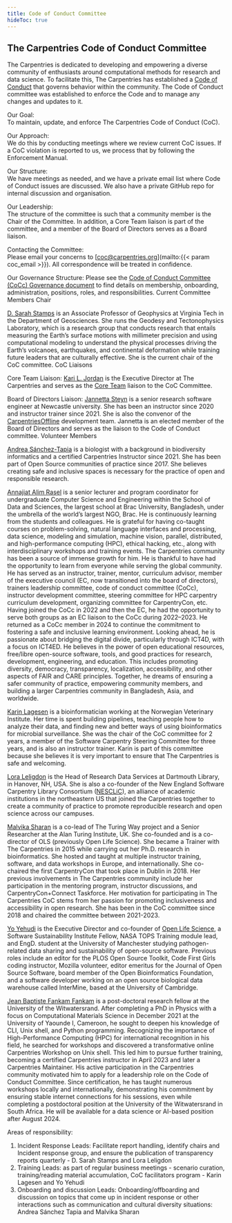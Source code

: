 ```yaml
---
title: Code of Conduct Committee
hideToc: true
---
```


## The Carpentries Code of Conduct Committee

The Carpentries is dedicated to developing and empowering a diverse community of enthusiasts around computational methods for research and data science. To facilitate this, The Carpentries has established a [Code of Conduct](https://docs.carpentries.org/topic_folders/policies/code-of-conduct.html) that governs behavior within the community. The Code of Conduct committee was established to enforce the Code and to manage any changes and updates to it.

Our Goal:  
To maintain, update, and enforce The Carpentries Code of Conduct (CoC).

Our Approach:  
We do this by conducting meetings where we review current CoC issues. If a CoC violation is reported to us, we process that by following the Enforcement Manual.

Our Structure:  
We have meetings as needed, and we have a private email list where Code of Conduct issues are discussed. We also have a private GitHub repo for internal discussion and organisation.

Our Leadership:  
The structure of the committee is such that a community member is the Chair of the Committee. In addition, a Core Team liaison is part of the committee, and a member of the Board of Directors serves as a Board liaison.

Contacting the Committee:  
Please email your concerns to [coc@carpentries.org](mailto:{{< param coc_email >}}). All correspondence will be treated in confidence.

Our Governance Structure: Please see the [Code of Conduct Committee (CoCc) Governance document](https://docs.carpentries.org/topic_folders/policies/coc-governance.html) to find details on membership, onboarding, administration, positions, roles, and responsibilities.
Current Committee Members
Chair

[D. Sarah Stamps](https://github.com/dsarahstamps) is an Associate Professor of Geophysics at Virginia Tech in the Department of Geosciences. She runs the Geodesy and Tectonophysics Laboratory, which is a research group that conducts research that entails measuring the Earth’s surface motions with millimeter precision and using computational modeling to understand the physical processes driving the Earth’s volcanoes, earthquakes, and continental deformation while training future leaders that are culturally effective. She is the current chair of the CoC committee.
CoC Liaisons

Core Team Liaison: [Kari L. Jordan](https://github.com/kariljordan) is the Executive Director at The Carpentries and serves as the [Core Team](https://carpentries.org/team/) liaison to the CoC Committee.

Board of Directors Liaison: [Jannetta Steyn](https://github.com/jsteyn) is a senior research software engineer at Newcastle university. She has been an instructor since 2020 and instructor trainer since 2021. She is also the convenor of the [CarpentriesOffline](https://carpentriesoffline.org/) development team. Jannetta is an elected member of the Board of Directors and serves as the liaison to the Code of Conduct committee.
Volunteer Members

[Andrea Sánchez-Tapia](https://github.com/AndreaSanchezTapia) is a biologist with a background in biodiversity informatics and a certified Carpentries Instructor since 2021. She has been part of Open Source communities of practice since 2017. She believes creating safe and inclusive spaces is necessary for the practice of open and responsible research.

[Annajiat Alim Rasel](https://github.com/annajiat) is a senior lecturer and program coordinator for undergraduate Computer Science and Engineering within the School of Data and Sciences, the largest school at Brac University, Bangladesh, under the umbrella of the world’s largest NGO, Brac. He is continuously learning from the students and colleagues. He is grateful for having co-taught courses on problem-solving, natural language interfaces and processing, data science, modeling and simulation, machine vision, parallel, distributed, and high-performance computing (HPC), ethical hacking, etc., along with interdisciplinary workshops and training events. The Carpentries community has been a source of immense growth for him. He is thankful to have had the opportunity to learn from everyone while serving the global community. He has served as an instructor, trainer, mentor, curriculum advisor, member of the executive council (EC, now transitioned into the board of directors), trainers leadership committee, code of conduct committee (CoCc), instructor development committee, steering committee for HPC carpentry curriculum development, organizing committee for CarpentryCon, etc. Having joined the CoCc in 2022 and then the EC, he had the opportunity to serve both groups as an EC liaison to the CoCc during 2022–2023. He returned as a CoCc member in 2024 to continue the commitment to fostering a safe and inclusive learning environment. Looking ahead, he is passionate about bridging the digital divide, particularly through ICT4D, with a focus on ICT4ED. He believes in the power of open educational resources, free/libre open-source software, tools, and good practices for research, development, engineering, and education. This includes promoting diversity, democracy, transparency, localization, accessibility, and other aspects of FAIR and CARE principles. Together, he dreams of ensuring a safer community of practice, empowering community members, and building a larger Carpentries community in Bangladesh, Asia, and worldwide.

[Karin Lagesen](https://github.com/karinlag) is a bioinformatician working at the Norwegian Veterinary Institute. Her time is spent building pipelines, teaching people how to analyze their data, and finding new and better ways of using bioinformatics for microbial surveillance. She was the chair of the CoC committee for 2 years, a member of the Software Carpentry Steering Committee for three years, and is also an instructor trainer. Karin is part of this committee because she believes it is very important to ensure that The Carpentries is safe and welcoming.

[Lora Leligdon](https://github.com/leligdon) is the Head of Research Data Services at Dartmouth Library, in Hanover, NH, USA. She is also a co-founder of the New England Software Carpentry Library Consortium ([NESCLiC](https://www.nesclic.com/)), an alliance of academic institutions in the northeastern US that joined the Carpentries together to create a community of practice to promote reproducible research and open science across our campuses.

[Malvika Sharan](https://github.com/malvikasharan) is a co-lead of The Turing Way project and a Senior Researcher at the Alan Turing Institute, UK. She co-founded and is a co-director of OLS (previously Open Life Science). She became a Trainer with The Carpentries in 2015 while carrying out her Ph.D. research in bioinformatics. She hosted and taught at multiple instructor training, software, and data workshops in Europe, and internationally. She co-chaired the first CarpentryCon that took place in Dublin in 2018. Her previous involvements in The Carpentries community include her participation in the mentoring program, instructor discussions, and CarpentryCon+Connect Taskforce. Her motivation for participating in The Carpentries CoC stems from her passion for promoting inclusiveness and accessibility in open research. She has been in the CoC committee since 2018 and chaired the committee between 2021-2023.

[Yo Yehudi](https://yo-yehudi.com/) is the Executive Director and co-founder of [Open Life Science](https://openlifesci.org/), a Software Sustainability Institute Fellow, NASA TOPS Training module lead, and EngD. student at the University of Manchester studying pathogen-related data sharing and sustainability of open-source software. Previous roles include an editor for the PLOS Open Source Toolkit, Code First Girls coding instructor, Mozilla volunteer, editor emeritus for the Journal of Open Source Software, board member of the Open Bioinformatics Foundation, and a software developer working on an open source biological data warehouse called InterMine, based at the University of Cambridge.

[Jean Baptiste Fankam Fankam](https://www.linkedin.com/in/jean-baptiste-fankam-fankam-19b728a2/) is a post-doctoral research fellow at the University of the Witwatersrand. After completing a PhD in Physics with a focus on Computational Materials Science in December 2021 at the University of Yaounde I, Cameroon, he sought to deepen his knowledge of CLI, Unix shell, and Python programming. Recognizing the importance of High-Performance Computing (HPC) for international recognition in his field, he searched for workshops and discovered a transformative online Carpentries Workshop on Unix shell. This led him to pursue further training, becoming a certified Carpentries instructor in April 2023 and later a Carpentries Maintainer. His active participation in the Carpentries community motivated him to apply for a leadership role on the Code of Conduct Committee. Since certification, he has taught numerous workshops locally and internationally, demonstrating his commitment by ensuring stable internet connections for his sessions, even while completing a postdoctoral position at the University of the Witwatersrand in South Africa. He will be available for a data science or AI-based position after August 2024.

Areas of responsibility:
1. Incident Response Leads: Facilitate report handling, identify chairs and Incident response group, and ensure the publication of transparency reports quarterly - D. Sarah Stamps and Lora Leligdon
2. Training Leads: as part of regular business meetings - scenario curation, training/reading material accumulation, CoC facilitators program - Karin Lagesen and Yo Yehudi
3. Onboarding and discussion Leads: Onboarding/offboarding and discussion on topics that come up in incident response or other interactions such as communication and cultural diversity situations: Andrea Sánchez Tapia and Malvika Sharan


